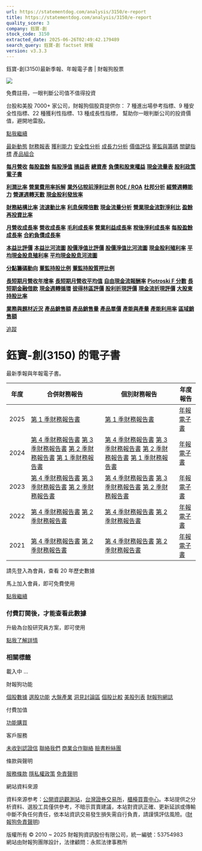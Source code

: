 ```yaml
---
url: https://statementdog.com/analysis/3150/e-report
title: https://statementdog.com/analysis/3150/e-report
quality_score: 3
company: 鈺寶-創
stock_code: 3150
extracted_date: 2025-06-26T02:49:42.179489
search_query: 鈺寶-創 factset 財報
version: v3.3.3
---
```


鈺寶-創(3150)最新季報、年報電子書 | 財報狗股票















![](https://www.facebook.com/tr?id=1265443774131605&ev=PageView&noscript=1)













































































免費註冊，一眼判斷公司值不值得投資

台股和美股 7000+ 家公司，財報狗個股頁提供你：
7 種進出場參考指標、9 種安全性指標、22 種獲利性指標、13 種成長性指標，
幫助你一眼判斷公司的投資價值，避開地雷股。

[點我繼續](/users/sign_up)

[最新動態](/analysis/3150)
[財務報表](/analysis/3150/monthly-revenue)
[獲利能力](/analysis/3150/profit-margin)
[安全性分析](/analysis/3150/financial-structure-ratio)
[成長力分析](/analysis/3150/monthly-revenue-growth-rate)
[價值評估](/analysis/3150/pe)
[董監與籌碼](/analysis/3150/broker-trading)
[關鍵指標](/analysis/3150/long-term-and-short-term-monthly-revenue-yoy)
[產品組合](/analysis/3150/ai-search)

[**每月營收**](/analysis/3150/monthly-revenue)
[**每股盈餘**](/analysis/3150/eps)
[**每股淨值**](/analysis/3150/nav)
[**損益表**](/analysis/3150/income-statement)
[**總資產**](/analysis/3150/assets)
[**負債和股東權益**](/analysis/3150/liabilities-and-equity)
[**現金流量表**](/analysis/3150/cash-flow-statement)
[**股利政策**](/analysis/3150/dividend-policy)
[**電子書**](/analysis/3150/e-report)

[**利潤比率**](/analysis/3150/profit-margin)
[**營業費用率拆解**](/analysis/3150/operating-expense-ratio)
[**業外佔稅前淨利比例**](/analysis/3150/non-operating-income-to-profit-before-tax)
[**ROE / ROA**](/analysis/3150/roe-roa)
[**杜邦分析**](/analysis/3150/du-pont-analysis)
[**經營週轉能力**](/analysis/3150/turnover-ratio)
[**營運週轉天數**](/analysis/3150/turnover-days)
[**現金股利發放率**](/analysis/3150/dividend-payout-ratio)

[**財務結構比率**](/analysis/3150/financial-structure-ratio)
[**流速動比率**](/analysis/3150/current-ratio-and-quick-ratio)
[**利息保障倍數**](/analysis/3150/interest-coverage-ratio)
[**現金流量分析**](/analysis/3150/cash-flow-analysis)
[**營業現金流對淨利比**](/analysis/3150/operating-cash-flow-to-net-income-ratio)
[**盈餘再投資比率**](/analysis/3150/reinvestment-rate)

[**月營收成長率**](/analysis/3150/monthly-revenue-growth-rate)
[**營收成長率**](/analysis/3150/revenue-growth-rate)
[**毛利成長率**](/analysis/3150/gross-profit-growth-rate)
[**營業利益成長率**](/analysis/3150/operating-income-growth-rate)
[**稅後淨利成長率**](/analysis/3150/net-income-growth-rate)
[**每股盈餘成長率**](/analysis/3150/eps-growth-rate)
[**合約負債成長率**](/analysis/3150/current-contract-liabilities-growth-rate)

[**本益比評價**](/analysis/3150/pe)
[**本益比河流圖**](/analysis/3150/pe-band)
[**股價淨值比評價**](/analysis/3150/pb)
[**股價淨值比河流圖**](/analysis/3150/pb-band)
[**現金股利殖利率**](/analysis/3150/dividend-yield)
[**平均現金股息殖利率**](/analysis/3150/average-dividend-yield)
[**平均現金股息河流圖**](/analysis/3150/average-dividend-yield-band)

[**分點籌碼動向**](/analysis/3150/broker-trading)
[**董監持股比例**](/analysis/3150/board-members-and-supervisors-shares-to-shares-outstanding-ratio)
[**董監持股質押比例**](/analysis/3150/pledging-ratio-of-board-members-and-supervisors)

[**長短期月營收年增率**](/analysis/3150/long-term-and-short-term-monthly-revenue-yoy)
[**長短期月營收平均值**](/analysis/3150/average-long-term-and-short-term-monthly-revenue)
[**自由現金流報酬率**](/analysis/3150/croic)
[**Piotroski F 分數**](/analysis/3150/piotroski-f-score)
[**長短期金融借款**](/analysis/3150/financial-borrowing)
[**現金週轉循環**](/analysis/3150/cash-conversion-cycle)
[**彼得林區評價**](/analysis/3150/peter-lynch-valuation)
[**股利折現評價**](/analysis/3150/dividend-discount-valuation)
[**現金流折現評價**](/analysis/3150/dcf-valuation)
[**大股東持股比率**](/analysis/3150/majority-shareholders-share-ratio)

[**業務與題材近況**](/analysis/3150/ai-search)
[**產品銷售額**](/analysis/3150/product-sales-figure)
[**產品銷售量**](/analysis/3150/product-sales-volume)
[**產品單價**](/analysis/3150/product-unit-price)
[**產能與產量**](/analysis/3150/production-capacity)
[**產能利用率**](/analysis/3150/production-capacity-utilization)
[**區域銷售額**](/analysis/3150/product-regional-sales)

[追蹤](/users/sign_up)

# 鈺寶-創(3150) 的電子書

最新季報與年報電子書。

| 年度 | 合併財務報告 | 個別財務報告 | 年度報告 |
| --- | --- | --- | --- |
| 2025 | [第 1 季財務報告書](/analysis) | [第 1 季財務報告書](https://doc.twse.com.tw/server-java/t57sb01?co_id=3150&colorchg=1&kind=A&step=9&filename=202501_3150_AI2.pdf) | [年報電子書](/analysis) |
| 2024 | [第 4 季財務報告書](/analysis)  [第 3 季財務報告書](/analysis)  [第 2 季財務報告書](/analysis)  [第 1 季財務報告書](/analysis) | [第 4 季財務報告書](https://doc.twse.com.tw/server-java/t57sb01?co_id=3150&colorchg=1&kind=A&step=9&filename=202404_3150_AI2.pdf)  [第 3 季財務報告書](https://doc.twse.com.tw/server-java/t57sb01?co_id=3150&colorchg=1&kind=A&step=9&filename=202403_3150_AI2.pdf)  [第 2 季財務報告書](https://doc.twse.com.tw/server-java/t57sb01?co_id=3150&colorchg=1&kind=A&step=9&filename=202402_3150_AI2.pdf)  [第 1 季財務報告書](https://doc.twse.com.tw/server-java/t57sb01?co_id=3150&colorchg=1&kind=A&step=9&filename=202401_3150_AI2.pdf) | [年報電子書](https://doc.twse.com.tw/server-java/t57sb01?co_id=3150&colorchg=1&kind=F&step=9&filename=2024_3150_20250523F04.pdf) |
| 2023 | [第 4 季財務報告書](/analysis)  [第 3 季財務報告書](/analysis)  [第 2 季財務報告書](/analysis) | [第 4 季財務報告書](https://doc.twse.com.tw/server-java/t57sb01?co_id=3150&colorchg=1&kind=A&step=9&filename=202304_3150_AI2.pdf)  [第 3 季財務報告書](https://doc.twse.com.tw/server-java/t57sb01?co_id=3150&colorchg=1&kind=A&step=9&filename=202303_3150_AI2.pdf)  [第 2 季財務報告書](https://doc.twse.com.tw/server-java/t57sb01?co_id=3150&colorchg=1&kind=A&step=9&filename=202302_3150_AI2.pdf) | [年報電子書](https://doc.twse.com.tw/server-java/t57sb01?co_id=3150&colorchg=1&kind=F&step=9&filename=2023_3150_20240417F04.pdf) |
| 2022 | [第 4 季財務報告書](/analysis)  [第 2 季財務報告書](/analysis) | [第 4 季財務報告書](https://doc.twse.com.tw/server-java/t57sb01?co_id=3150&colorchg=1&kind=A&step=9&filename=202204_3150_AI2.pdf)  [第 2 季財務報告書](https://doc.twse.com.tw/server-java/t57sb01?co_id=3150&colorchg=1&kind=A&step=9&filename=202202_3150_AI2.pdf) | [年報電子書](https://doc.twse.com.tw/server-java/t57sb01?co_id=3150&colorchg=1&kind=F&step=9&filename=2022_3150_20230613F04.pdf) |
| 2021 | [第 4 季財務報告書](/analysis)  [第 2 季財務報告書](/analysis) | [第 4 季財務報告書](https://doc.twse.com.tw/server-java/t57sb01?co_id=3150&colorchg=1&kind=A&step=9&filename=202104_3150_AI2.pdf)  [第 2 季財務報告書](https://doc.twse.com.tw/server-java/t57sb01?co_id=3150&colorchg=1&kind=A&step=9&filename=202102_3150_AI2.pdf) | [年報電子書](https://doc.twse.com.tw/server-java/t57sb01?co_id=3150&colorchg=1&kind=F&step=9&filename=2021_3150_20220623F04.pdf) |

請先登入為會員，查看 20 年歷史數據

馬上加入會員，即可免費使用

[點我繼續](/users/sign_up)

### 付費訂閱後，才能查看此數據

升級為台股研究員方案，即可使用

[點我了解詳情](/pricing)

### 相關標籤

載入中 ...





財報狗功能

[個股數據](/analysis)
[選股功能](/screeners)
[大盤產業](/taiex)
[洞見討論區](/insight)
[個股比較](/compare/tpe)
[美股列表](/us-stock-list)
[財報狗網誌](/blog/)

付費加值

[功能購買](/pricing)

客戶服務

[未收到認證信](/users/recv_auth_fail)
[聯絡我們](/contact)
[商業合作聯絡](/contact)
[臉書粉絲團](//www.facebook.com/statementdog)

條款與聲明

[服務條款](/law/tos)
[隱私權政策](/law/privacy)
[免責聲明](/law/disclaimer)

網站資料來源

資料來源参考：[公開資訊觀測站](http://mops.twse.com.tw/mops/web/index)，[台灣證券交易所](http://www.tse.com.tw/)，[櫃檯買賣中心](http://www.otc.org.tw/)。本站提供之分析資料、選股工具僅供參考，不暗示買賣建議，本站對資訊正確、更新延誤或傳輸中斷不負任何責任，依本站資訊交易發生損失需自行負責，請謹慎評估風險。([財報狗免責聲明](/law/disclaimer))

版權所有 © 2010 ~ 2025 財報狗資訊股份有限公司，統一編號：53754983  
網站由財報狗團隊設計，法律顧問：永熙法律事務所